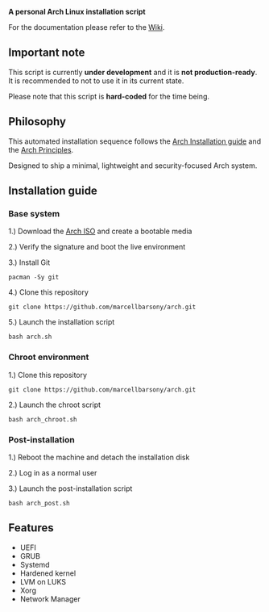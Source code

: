**A personal Arch Linux installation script**

For the documentation please refer to the [Wiki](https://github.com/marcellbarsony/linux/wiki "Wiki - Installation script").

## Important note

This script is currently **under development** and it is **not production-ready**. It is recommended to not to use it in its current state.

Please note that this script is **hard-coded** for the time being.

## Philosophy

This automated installation sequence follows the [Arch Installation guide](https://wiki.archlinux.org/title/installation_guide) and the [Arch Principles](https://wiki.archlinux.org/title/Arch_Linux#Principles). 

Designed to ship a minimal, lightweight and security-focused Arch system.

## Installation guide

### Base system

1.) Download the [Arch ISO](https://archlinux.org/download/) and create a bootable media

2.) Verify the signature and boot the live environment

3.) Install Git   
```
pacman -Sy git
```
4.) Clone this repository
```
git clone https://github.com/marcellbarsony/arch.git
```
5.) Launch the installation script
```
bash arch.sh
```

### Chroot environment

1.) Clone this repository
```
git clone https://github.com/marcellbarsony/arch.git
```
2.) Launch the chroot script
```
bash arch_chroot.sh
```
### Post-installation

1.) Reboot the machine and detach the installation disk

2.) Log in as a normal user

3.) Launch the post-installation script
```
bash arch_post.sh
```

## Features

- UEFI
- GRUB
- Systemd
- Hardened kernel
- LVM on LUKS
- Xorg
- Network Manager
